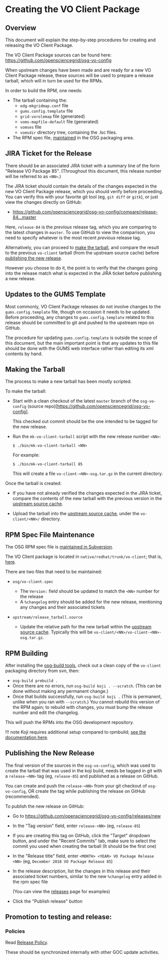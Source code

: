 Creating the VO Client Package
==============================

Overview
--------

This document will explain the step-by-step procedures for creating and releasing the VO Client Package.

The VO Client Package sources can be found here:
<https://github.com/opensciencegrid/osg-vo-config>

When upstream changes have been made and are ready for a new VO Client Package release, these sources will be used to
prepare a release tarball, which will in turn be used for the RPMs.

In order to build the RPM, one needs:

-   The tarball containing the:
    -   `edg-mkgridmap.conf` file
    -   `gums.config.template` file
    -   `grid-vorolemap` file (generated)
    -   `voms-mapfile-default` file (generated)
    -   `vomses` file
    -   `vomsdir` directory tree, containing the .lsc files.
-   The RPM spec file, [maintained](#rpm-spec-file-maintenance) in the OSG packaging area.


JIRA Ticket for the Release
---------------------------

There should be an associated JIRA ticket with a summary line of the form "Release VO Package 85".
(Throughout this document, this release number will be referred to as `<NN>`.)

The JIRA ticket should contain the details of the changes expected in the new VO Client Package release, which you
should verify before proceeding.
You can verify this with your favorite git tool (eg, `git diff` or `gitk`), or just view the changes directly on GitHub:

-   <https://github.com/opensciencegrid/osg-vo-config/compare/release-84...master>

Here, `release-84` is the _previous_ release tag, which you are comparing to the latest changes in `master`.
To use GitHub to view the comparison, you need to specify whatever is the most recent _previous_ release tag.

Alternatively, you can proceed to [make the tarball](#making-the-tarball), and compare the result to the previous
`vo-client` tarball (from the upstream source cache) before [publishing the new release](#publishing-the-new-release).

However you choose to do it, the point is to verify that the changes going into the release match what is expected in
the JIRA ticket before publishing a new release.


Updates to the GUMS Template
----------------------------

Most commonly, VO Client Package releases do not involve changes to the `gums.config.template` file, though on occasion
it needs to be updated.
Before proceeding, any changes to `gums.config.template` related to this release should be committed to git and pushed
to the upstream repo on GitHub.

The procedure for updating `gums.config.template` is outside the scope of this document, but the main important point is
that any updates to this file should be done with the GUMS web interface rather than editing its xml contents by hand.


Making the Tarball
------------------

The process to make a new tarball has been mostly scripted.

To make the tarball:

-   Start with a clean checkout of the latest `master` branch of the `osg-vo-config`
    (source repo)[https://github.com/opensciencegrid/osg-vo-config].

    This checked out commit should be the one intended to be tagged for the new release.
-   Run the `mk-vo-client-tarball` script with the new release number `<NN>`:

        $ ./bin/mk-vo-client-tarball <NN>

    For example:

        $ ./bin/mk-vo-client-tarball 85

    This will create a file `vo-client-<NN>-osg.tar.gz` in the current directory.


Once the tarball is created:

-   If you have not already verified the changes expected in the JIRA ticket, compare the contents of the new tarball
    with the previous version in the [upstream source cache](/software/rpm-development-guide#upstream-source-cache).

-   Upload the tarball into the [upstream source cache](/software/rpm-development-guide#upstream-source-cache), under
    the `vo-client/<NN>/` directory.


RPM Spec File Maintenance
-------------------------

The OSG RPM spec file is [maintained in Subversion](/software/rpm-development-guide#revision-control-system).

The VO Client package is located in `native/redhat/trunk/vo-client`; that is,
[here](https://vdt.cs.wisc.edu/svn/native/redhat/trunk/vo-client/).

There are two files that need to be maintained:

-   `osg/vo-client.spec`

    -   The `Version:` field should be updated to match the `<NN>` number for the release
    -   A `%changelog` entry should be added for the new release, mentioning any changes and their associated tickets

-   `upstream/release_tarball.source`

    -   Update the relative path for the new tarball within the
        [upstream source cache](/software/rpm-development-guide#upstream-source-cache).
        Typically this will be `vo-client/<NN>/vo-client-<NN>-osg.tar.gz`.


RPM Building
------------

After installing the [osg-build tools](/software/osg-build-tools), check out a clean copy of the `vo-client` packaging
directory from svn, then:

-   `osg-build prebuild .`
-   Once there are no errors, run `osg-build koji . --scratch`.
    (This can be done without making any permanent change.)
-   Once that builds successfully, run `osg-build koji .`
    (This is permanent, unlike when you ran with `--scratch`.)
    You cannot rebuild this version of the RPM again; to rebuild with changes, you must bump the release number and edit
    the changelog.

This will push the RPMs into the OSG development repository.

!!! note
    Koji requires additional setup compared to rpmbuild; [see the documentation here](/software/koji-workflow).


Publishing the New Release
--------------------------

The final version of the sources in the `osg-vo-config`, which was used to create the tarball that was used in the koji
build, needs be tagged in git with a `release-<NN>` tag (eg, `release-85`) and published as a release on GitHub.

You can create and push the `release-<NN>` from your git checkout of `osg-vo-config`, OR create the tag while publishing
the release on GitHub (recommended).

To publish the new release on GitHub:

-   Go to <https://github.com/opensciencegrid/osg-vo-config/releases/new>
-   In the "Tag version" field, enter `release-<NN>` (eg, `release-85`)
-   If you are creating this tag on GitHub, click the "Target" dropdown button, and under the "Recent Commits" tab, make
    sure to select the commit you used when creating the tarball
    (It should be the first one)
-   In the "Release title" field, enter `<MONTH> <YEAR> VO Package Release <NN>`
    (eg, `December 2018 VO Package Release 85`)
-   In the release description, list the changes in this release and their associated ticket numbers, similar to the new
    `%changelog` entry added in the rpm spec file

    (You can view the [releases](https://github.com/opensciencegrid/osg-vo-config/releases) page for examples)
-   Click the "Publish release" button


Promotion to testing and release:
---------------------------------

### Policies

Read [Release Policy](/release/release-policy).

These should be synchronized internally with other GOC update activities.

